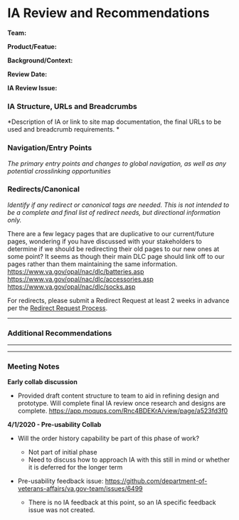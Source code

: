 # IA Review and Recommendations

**Team:** 

**Product/Featue:** 

**Background/Context:**

**Review Date:** 

**IA Review Issue:** 

### IA Structure, URLs and Breadcrumbs <br>
*Description of IA or link to site map documentation, the final URLs to be used and breadcrumb requirements. *



### Navigation/Entry Points <br>
*The primary entry points and changes to global navigation, as well as any potential crosslinking opportunities*



### Redirects/Canonical <br>
*Identify if any redirect or canonical tags are needed.  This is not intended to be a complete and final list of redirect needs, but directional information only.*  


There are a few legacy pages that are duplicative to our current/future pages, wondering if you have discussed with your stakeholders to determine if we should be redirecting their old pages to our new ones at some point? It seems as though their main DLC page should link off to our pages rather than them maintaining the same information.
https://www.va.gov/opal/nac/dlc/batteries.asp
https://www.va.gov/opal/nac/dlc/accessories.asp
https://www.va.gov/opal/nac/dlc/socks.asp


For redirects, please submit a Redirect Request at least 2 weeks in advance per the [Redirect Request Process](https://github.com/department-of-veterans-affairs/va.gov-team/blob/master/platform/information-architecture/request-redirect.md).

<hr>

### Additional Recommendations

<hr>
<hr>

### Meeting Notes

**Early collab discussion**
- Provided draft content structure to team to aid in refining design and prototype. Will complete final IA review once research and designs are complete. https://app.moqups.com/Rnc4BDEKrA/view/page/a523fd3f0 

**4/1/2020 - Pre-usability Collab**
- Will the order history capability be part of this phase of work?
  - Not part of initial phase
  - Need to discuss how to approach IA with this still in mind or whether it is deferred for the longer term
  
 - Pre-usability feedback issue: https://github.com/department-of-veterans-affairs/va.gov-team/issues/6499
   - There is no IA feedback at this point, so an IA specific feedback issue was not created. 
